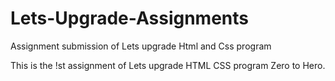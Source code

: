 # Lets-Upgrade-Assignments
Assignment submission of Lets upgrade Html and Css program

This is the !st assignment of Lets upgrade HTML CSS program Zero to Hero.
